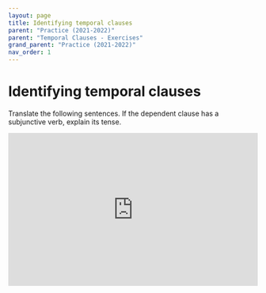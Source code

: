 ```yaml
---
layout: page
title: Identifying temporal clauses
parent: "Practice (2021-2022)"
parent: "Temporal Clauses - Exercises"
grand_parent: "Practice (2021-2022)"
nav_order: 1
---
```


# Identifying temporal clauses


Translate the following sentences. If the dependent clause has a subjunctive verb, explain its tense.

<iframe width="100%" height="309" frameborder="0"
  src="https://observablehq.com/embed/@l3/temporal-clauses?cell=viewof+q&cell=question&cell=answer1&cell=viewof+showAnswer&cell=css"></iframe>
  
